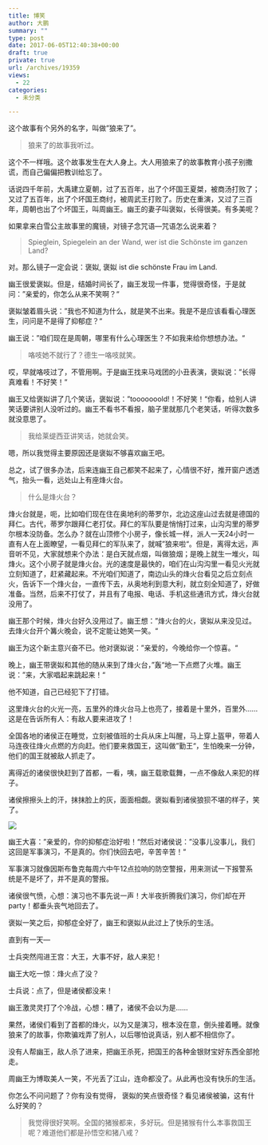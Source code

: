 ```yaml
---
title: 博笑
author: 大鹏
summary: ""
type: post
date: 2017-06-05T12:40:38+00:00
draft: true
private: true
url: /archives/19359
views:
  - 22
categories:
  - 未分类

---
```

这个故事有个另外的名字，叫做&#8221;狼来了&#8221;。

> 狼来了的故事我听过。

这个不一样哦。这个故事发生在大人身上。大人用狼来了的故事教育小孩子别撒谎，而自己偏偏把教训给忘了。

话说四千年前，大禹建立夏朝，过了五百年，出了个坏国王夏桀，被商汤打败了；又过了五百年，出了个坏国王商纣，被周武王打败了。历史在重演，又过了三百年，周朝也出了个坏国王，叫周幽王。幽王的妻子叫褒姒，长得很美。有多美呢？

如果拿来白雪公主故事里的魔镜，对镜子念咒语&#8212;咒语怎么说来着？

> Spieglein, Spiegelein an der Wand, wer ist die Schönste im ganzen Land?

对。那么镜子一定会说：褒姒, 褒姒 ist die schönste Frau im Land.

幽王很爱褒姒。但是，结婚时间长了，幽王发现一件事，觉得很奇怪，于是就问：”亲爱的，你怎么从来不笑啊？“

褒姒皱着眉头说：”我也不知道为什么，就是笑不出来。我是不是应该看看心理医生，问问是不是得了抑郁症？“

幽王说：”咱们现在是周朝，哪里有什么心理医生？不如我来给你想想办法。“

> 咯吱她不就行了？德生一咯吱就笑。

哎，早就咯吱过了，不管用啊。于是幽王找来马戏团的小丑表演，褒姒说：”长得真难看！不好笑！“

幽王又给褒姒讲了几个笑话，褒姒说：”tooooooold!！不好笑！“你看，给别人讲笑话要讲别人没听过的。幽王不看书不看报，脑子里就那几个老笑话，听得次数多就没意思了。

> 我给莱缇西亚讲笑话，她就会笑。

嗯，所以我觉得主要原因还是褒姒不够喜欢幽王吧。
  
总之，试了很多办法，后来连幽王自己都笑不起来了，心情很不好，推开窗户透透气，抬头一看，远处山上有座烽火台。

> 什么是烽火台？

烽火台就是，呃，比如咱们现在住在奥地利的蒂罗尔，北边这座山过去就是德国的拜仁。古代，蒂罗尔跟拜仁老打仗。拜仁的军队要是悄悄打过来，山沟沟里的蒂罗尔根本没防备。怎么办？就在山顶修个小房子，像长城一样，派人一天24小时一直有人在上面瞭望，一看见拜仁的军队来了，就喊”狼来啦“。但是，离得太远，声音听不见，大家就想来个办法：是白天就点烟，叫做狼烟；是晚上就生一堆火，叫烽火。这个小房子就是烽火台。光的速度是最快的，咱们在山沟沟里一看见火光就立刻知道了，赶紧藏起来。不光咱们知道了，南边山头的烽火台看见之后立刻点火，告诉下一个烽火台，一直传下去，从奥地利到意大利，就立刻全知道了，好做准备。当然，后来不打仗了，并且有了电报、电话、手机这些通讯方式，烽火台就没用了。

幽王那个时候，烽火台好久没用过了。幽王想：”烽火台的火，褒姒从来没见过。去烽火台开个篝火晚会，说不定能让她笑一笑。“

幽王为这个新主意兴奋不已。他对褒姒说：”亲爱的，今晚给你一个惊喜。“

晚上，幽王带褒姒和其他的随从来到了烽火台，”轰“地一下点燃了火堆。幽王说：”来，大家唱起来跳起来！“

他不知道，自己已经犯下了打错。

这里烽火台的火光一亮，五里外的烽火台马上也亮了，接着是十里外，百里外&#8230;&#8230;这是在告诉所有人：有敌人要来进攻了！

全国各地的诸侯正在睡觉，立刻被值班的士兵从床上叫醒，马上穿上盔甲，带着人马连夜往烽火点燃的方向赶。他们要来救国王，这叫做”勤王“，生怕晚来一分钟，他们的国王就被敌人抓走了。

离得近的诸侯很快赶到了首都，一看，咦，幽王载歌载舞，一点不像敌人来犯的样子。

诸侯擦擦头上的汗，抹抹脸上的灰，面面相觑。褒姒看到诸侯狼狈不堪的样子，笑了。

![][1]

幽王大喜：”亲爱的，你的抑郁症治好啦！“然后对诸侯说：”没事儿没事儿，我们这回是军事演习，不是真的。你们快回去吧，辛苦辛苦！“

军事演习就像因斯布鲁克每周六中午12点拉响的防空警报，用来测试一下报警系统是不是坏了，并不是真的警报。

诸侯很气愤，心想：演习也不事先说一声！大半夜折腾我们演习，你们却在开party！都垂头丧气地回去了。

褒姒一笑之后，抑郁症全好了，幽王和褒姒从此过上了快乐的生活。

直到有一天&#8212;

士兵突然闯进王宫：大王，大事不好，敌人来犯！

幽王大吃一惊：烽火点了没？

士兵说：点了，但是诸侯都没来！

幽王激灵灵打了个冷战，心想：糟了，诸侯不会以为是&#8230;&#8230;

果然，诸侯们看到了首都的烽火，以为又是演习，根本没在意，倒头接着睡。就像狼来了的故事，你欺骗戏弄了别人，以后哪怕说真话，别人都不相信你了。

没有人帮幽王，敌人杀了进来，把幽王杀死，把国王的各种金银财宝好东西全部抢走。

周幽王为博取美人一笑，不光丢了江山，连命都没了。从此再也没有快乐的生活。

你怎么不问问题了？你有没有觉得， 褒姒的笑点很奇怪？看见诸侯被骗，这有什么好笑的？

> 我觉得很好笑啊。全国的猪猴都来，多好玩。但是猪猴有什么本事救国王呢？难道他们都是孙悟空和猪八戒？

 [1]: http://cdn6.bjinnovate.com/uploads/2017-03-02/2782065571791307492.jpg
